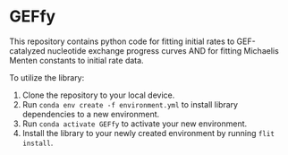 # GEFfy

This repository contains python code for fitting initial rates to GEF-catalyzed nucleotide exchange progress curves AND for fitting Michaelis Menten constants to initial rate data. 

To utilize the library:
1. Clone the repository to your local device.
2. Run `conda env create -f environment.yml` to install library dependencies to a new environment.
3. Run `conda activate GEFfy` to activate your new environment.
4. Install the library to your newly created environment by running `flit install`.